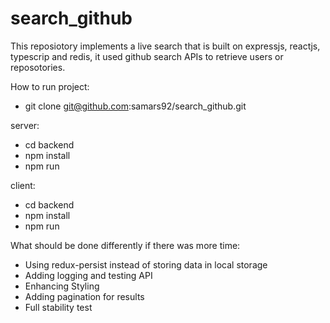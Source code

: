 # search_github

This reposiotory implements a live search that is built on expressjs, reactjs, typescrip and redis, it used github search APIs to retrieve users or reposotories.

How to run project:
* git clone git@github.com:samars92/search_github.git

server:
* cd backend
* npm install
* npm run

client:
* cd backend
* npm install
* npm run

What should be done differently if there was more time:
* Using redux-persist instead of storing data in local storage 
* Adding logging and testing API
* Enhancing Styling
* Adding pagination for results 
* Full stability test 






